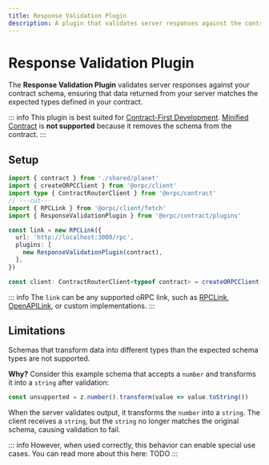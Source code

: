 ```yaml
---
title: Response Validation Plugin
description: A plugin that validates server responses against the contract schema to ensure that the data returned from your server matches the expected types defined in your contract.
---
```


# Response Validation Plugin

The **Response Validation Plugin** validates server responses against your contract schema, ensuring that data returned from your server matches the expected types defined in your contract.

::: info
This plugin is best suited for [Contract-First Development](/docs/contract-first/define-contract). [Minified Contract](/docs/contract-first/router-to-contract#minify-export-the-contract-router-for-the-client) is **not supported** because it removes the schema from the contract.
:::

## Setup

```ts twoslash
import { contract } from './shared/planet'
import { createORPCClient } from '@orpc/client'
import type { ContractRouterClient } from '@orpc/contract'
// ---cut---
import { RPCLink } from '@orpc/client/fetch'
import { ResponseValidationPlugin } from '@orpc/contract/plugins'

const link = new RPCLink({
  url: 'http://localhost:3000/rpc',
  plugins: [
    new ResponseValidationPlugin(contract),
  ],
})

const client: ContractRouterClient<typeof contract> = createORPCClient(link)
```

::: info
The `link` can be any supported oRPC link, such as [RPCLink](/docs/client/rpc-link), [OpenAPILink](/docs/openapi/client/openapi-link), or custom implementations.
:::

## Limitations

Schemas that transform data into different types than the expected schema types are not supported.

**Why?** Consider this example schema that accepts a `number` and transforms it into a `string` after validation:

```ts
const unsupported = z.number().transform(value => value.toString())
```

When the server validates output, it transforms the `number` into a `string`. The client receives a `string`, but the `string` no longer matches the original schema, causing validation to fail.

::: info
However, when used correctly, this behavior can enable special use cases. You can read more about this here: TODO
:::
